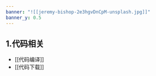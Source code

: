 ```yaml
---
banner: "![[jeremy-bishop-2e3hgvDnCpM-unsplash.jpg]]"
banner_y: 0.5
---
```


## 1.代码相关
- [[代码编译]]
- [[代码下载]]
